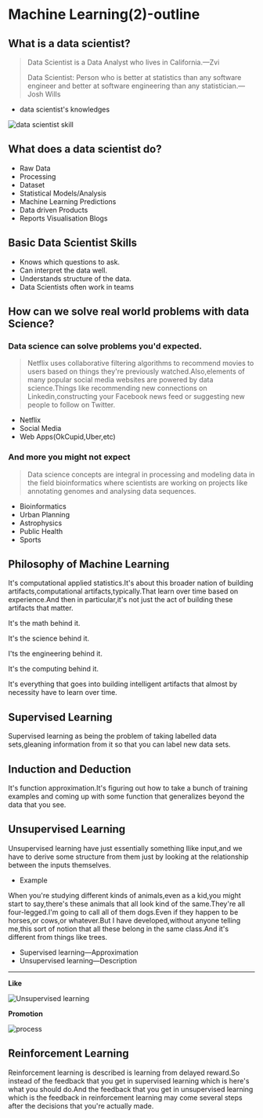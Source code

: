 # Machine Learning(2)-outline

## What is a data scientist?

> Data Scientist is a Data Analyst who lives in California.—Zvi
>
> Data Scientist: Person who is better at statistics than any software engineer and better at software engineering than any statistician.—Josh Wills

* data scientist's knowledges

![data scientist skill](http://upload-images.jianshu.io/upload_images/546464-5a01949244c2c4f3.png?imageMogr2/auto-orient/strip%7CimageView2/2/w/1240)

## What does a data scientist do?

* Raw Data
* Processing
* Dataset
* Statistical Models/Analysis
* Machine Learning Predictions
* Data driven Products
* Reports Visualisation Blogs

## Basic Data Scientist Skills

* Knows which questions to ask.
* Can interpret the data well.
* Understands structure of the data.
* Data Scientists often work in teams

## How can we solve real world problems with data Science?

### Data science can solve problems you'd expected.

> Netflix uses collaborative filtering algorithms to recommend movies to users based on things they're previously watched.Also,elements of many popular social media websites are powered by data science.Things like recommending new connections on Linkedin,constructing your Facebook news feed or suggesting new people to follow on Twitter.

* Netflix
* Social Media
* Web Apps(OkCupid,Uber,etc)

### And more you might not expect

> Data science concepts are integral in processing and modeling data in the field bioinformatics where scientists are working on projects like annotating genomes and analysing data sequences.

* Bioinformatics
* Urban Planning
* Astrophysics
* Public Health
* Sports

## Philosophy of Machine Learning

It's  computational applied statistics.It's about this broader nation of building artifacts,computational artifacts,typically.That learn over time based on experience.And then in particular,it's not just the act of building these artifacts that matter.

It's the math behind it.

It's the science behind it.

I'ts the engineering behind it.

It's the computing behind it.

It's everything that goes into building intelligent artifacts that almost by necessity have to learn over time.

## Supervised Learning

Supervised learning as being the problem of taking labelled data sets,gleaning information from it so that you can label new data sets.

## Induction and Deduction

It's function approximation.It's figuring out how to take a bunch of training examples and coming up with some function that generalizes beyond the data that you see.

## Unsupervised Learning

Unsupervised learning have just essentially something llike input,and we have to derive some structure from them just by looking at the relationship between the inputs themselves.

* Example

When you're studying different kinds of animals,even as a kid,you might start to say,there's these animals that all look kind of the same.They're all four-legged.I'm going to call all of them dogs.Even if they happen to be horses,or cows,or whatever.But I have developed,without anyone telling me,this sort of notion that all these belong in the same class.And it's different from things like trees.

* Supervised learning—Approximation
* Unsupervised learning—Description

---

**Like**

![Unsupervised learning](http://upload-images.jianshu.io/upload_images/546464-8fa55fb158f46013.png?imageMogr2/auto-orient/strip%7CimageView2/2/w/1240)

**Promotion**

![process](http://upload-images.jianshu.io/upload_images/546464-3cc6a9b0c43ffdd3.png?imageMogr2/auto-orient/strip%7CimageView2/2/w/1240)

## Reinforcement Learning

Reinforcement learning is described is learning from delayed reward.So instead of the feedback that you get in supervised learning which is here's what you should do.And the feedback that you get in unsupervised learning which is the feedback in reinforcement learning may come several steps after the decisions that you're actually made.